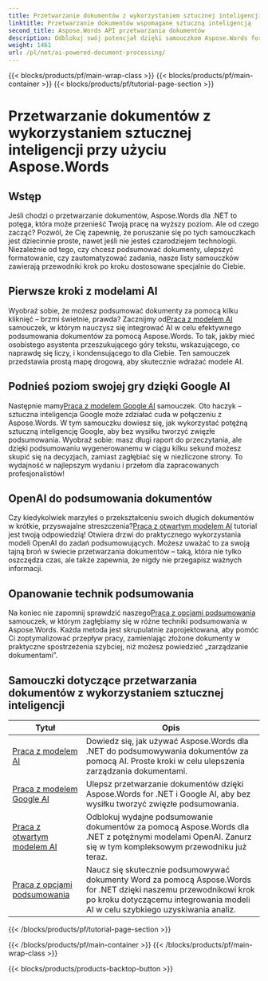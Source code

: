 ```yaml
---
title: Przetwarzanie dokumentów z wykorzystaniem sztucznej inteligencji przy użyciu Aspose.Words
linktitle: Przetwarzanie dokumentów wspomagane sztuczną inteligencją
second_title: Aspose.Words API przetwarzania dokumentów
description: Odblokuj swój potencjał dzięki samouczkom Aspose.Words for .NET. Naucz się ulepszać przetwarzanie dokumentów za pomocą rozwiązań opartych na sztucznej inteligencji, aby uzyskać szybkie i skuteczne rezultaty.
weight: 1461
url: /pl/net/ai-powered-document-processing/
---
```


{{< blocks/products/pf/main-wrap-class >}}
{{< blocks/products/pf/main-container >}}
{{< blocks/products/pf/tutorial-page-section >}}

# Przetwarzanie dokumentów z wykorzystaniem sztucznej inteligencji przy użyciu Aspose.Words

## Wstęp

Jeśli chodzi o przetwarzanie dokumentów, Aspose.Words dla .NET to potęga, która może przenieść Twoją pracę na wyższy poziom. Ale od czego zacząć? Pozwól, że Cię zapewnię, że poruszanie się po tych samouczkach jest dziecinnie proste, nawet jeśli nie jesteś czarodziejem technologii. Niezależnie od tego, czy chcesz podsumować dokumenty, ulepszyć formatowanie, czy zautomatyzować zadania, nasze listy samouczków zawierają przewodniki krok po kroku dostosowane specjalnie do Ciebie.

## Pierwsze kroki z modelami AI

 Wyobraź sobie, że możesz podsumować dokumenty za pomocą kilku kliknięć – brzmi świetnie, prawda? Zacznijmy od[Praca z modelem AI](./working-with-ai-model/) samouczek, w którym nauczysz się integrować AI w celu efektywnego podsumowania dokumentów za pomocą Aspose.Words. To tak, jakby mieć osobistego asystenta przeszukującego góry tekstu, wskazującego, co naprawdę się liczy, i kondensującego to dla Ciebie. Ten samouczek przedstawia prostą mapę drogową, aby skutecznie wdrażać modele AI. 

## Podnieś poziom swojej gry dzięki Google AI

 Następnie mamy[Praca z modelem Google AI](./working-with-google-ai-model/) samouczek. Oto haczyk – sztuczna inteligencja Google może zdziałać cuda w połączeniu z Aspose.Words. W tym samouczku dowiesz się, jak wykorzystać potężną sztuczną inteligencję Google, aby bez wysiłku tworzyć zwięzłe podsumowania. Wyobraź sobie: masz długi raport do przeczytania, ale dzięki podsumowaniu wygenerowanemu w ciągu kilku sekund możesz skupić się na decyzjach, zamiast zagłębiać się w niezliczone strony. To wydajność w najlepszym wydaniu i przełom dla zapracowanych profesjonalistów!

## OpenAI do podsumowania dokumentów

 Czy kiedykolwiek marzyłeś o przekształceniu swoich długich dokumentów w krótkie, przyswajalne streszczenia?[Praca z otwartym modelem AI](./working-with-open-ai-model/) tutorial jest twoją odpowiedzią! Otwiera drzwi do praktycznego wykorzystania modeli OpenAI do zadań podsumowujących. Możesz uważać to za swoją tajną broń w świecie przetwarzania dokumentów – taką, która nie tylko oszczędza czas, ale także zapewnia, że nigdy nie przegapisz ważnych informacji.

## Opanowanie technik podsumowania

 Na koniec nie zapomnij sprawdzić naszego[Praca z opcjami podsumowania](./working-with-summarize-options/) samouczek, w którym zagłębiamy się w różne techniki podsumowania w Aspose.Words. Każda metoda jest skrupulatnie zaprojektowana, aby pomóc Ci zoptymalizować przepływ pracy, zamieniając złożone dokumenty w praktyczne spostrzeżenia szybciej, niż możesz powiedzieć „zarządzanie dokumentami”. 

 ## Samouczki dotyczące przetwarzania dokumentów z wykorzystaniem sztucznej inteligencji
| Tytuł | Opis |
| --- | --- |
| [Praca z modelem AI](./working-with-ai-model/) | Dowiedz się, jak używać Aspose.Words dla .NET do podsumowywania dokumentów za pomocą AI. Proste kroki w celu ulepszenia zarządzania dokumentami. |
| [Praca z modelem Google AI](./working-with-google-ai-model/) | Ulepsz przetwarzanie dokumentów dzięki Aspose.Words for .NET i Google AI, aby bez wysiłku tworzyć zwięzłe podsumowania. |
| [Praca z otwartym modelem AI](./working-with-open-ai-model/) | Odblokuj wydajne podsumowanie dokumentów za pomocą Aspose.Words dla .NET z potężnymi modelami OpenAI. Zanurz się w tym kompleksowym przewodniku już teraz. |
| [Praca z opcjami podsumowania](./working-with-summarize-options/) | Naucz się skutecznie podsumowywać dokumenty Word za pomocą Aspose.Words for .NET dzięki naszemu przewodnikowi krok po kroku dotyczącemu integrowania modeli AI w celu szybkiego uzyskiwania analiz. |
{{< /blocks/products/pf/tutorial-page-section >}}

{{< /blocks/products/pf/main-container >}}
{{< /blocks/products/pf/main-wrap-class >}}

{{< blocks/products/products-backtop-button >}}
